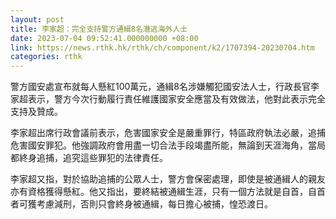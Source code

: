 ```yaml
---
layout: post
title: 李家超：完全支持警方通緝8名潛逃海外人士
date: 2023-07-04 09:52:41.000000000 +08:00
link: https://news.rthk.hk/rthk/ch/component/k2/1707394-20230704.htm
categories: rthk
---
```


警方國安處宣布就每人懸紅100萬元，通緝8名涉嫌觸犯國安法人士，行政長官李家超表示，警方今次行動履行責任維護國家安全應當及有效做法，他對此表示完全支持及贊成。

李家超出席行政會議前表示，危害國家安全是嚴重罪行，特區政府執法必嚴，追捕危害國安罪犯。他強調政府會用盡一切合法手段竭盡所能，無論到天涯海角，當局都終身追捕，追究這些罪犯的法律責任。

李家超又指，對於協助追捕的公眾人士，警方會保密處理，即使是被通緝人的親友亦有資格獲得懸紅。他又指出，要終結被通緝生涯，只有一個方法就是自首，自首者可獲考慮減刑，否則只會終身被通緝，每日擔心被捕，惶恐渡日。
